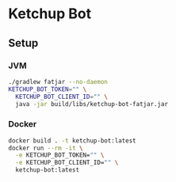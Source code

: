 # Ketchup Bot

## Setup

### JVM

```bash
./gradlew fatjar --no-daemon
KETCHUP_BOT_TOKEN="" \
  KETCHUP_BOT_CLIENT_ID="" \
  java -jar build/libs/ketchup-bot-fatjar.jar
```

### Docker

```bash
docker build . -t ketchup-bot:latest
docker run --rm -it \
  -e KETCHUP_BOT_TOKEN="" \
  -e KETCHUP_BOT_CLIENT_ID="" \
  ketchup-bot:latest
```